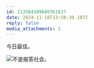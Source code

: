 ```yaml
---
id: 113504309680361637
date: 2024-11-18T13:58:39.107Z
reply: false
media_attachments: 1
---
```


今日最佳。

![不是报答社会。](https://files.e5n.cc/media_attachments/files/113/504/308/472/509/612/original/8881012423f9138e.png)
